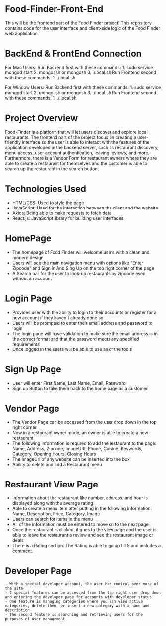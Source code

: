 # Food-Finder-Front-End
This will be the frontend part of the Food Finder project! This repository contains code for the user interface and client-side logic of the Food Finder web application.

# BackEnd & FrontEnd Connection
For Mac Users:
    Run Backend first with these commands:
        1. sudo service mongod start
        2. mongoash or mongosh
        3. ./local.sh
    Run Frontend second with these commands:
        1. ./local.sh

For Window Users:
    Run Backend first with these commands:
        1. sudo service mongod start
        2. mongoash or mongosh
        3. ./local.sh
    Run Frontend second with these commands:
        1. ./.local.sh

# Project Overview
Food-Finder is a platform that will let users discover and explore local restaurants. The frontend part of the project focus on creating a user-friendly interface so the user is able to interact with the features of the application developed in the backend server, such as restaurant discovery, menu access, user account authentication, leaving reviews, and more. Furthermore, there is a Vendor Form for restaurant owners where they are able to create a restaurant for themselves and the customer is able to search up the restaurant in the search button.

# Technologies Used
- HTML/CSS: Used to style the page
- JavaScript: Used for the interaction between the client and the website
- Axios: Being able to make requests to fetch data
- React.js: JavaScript library for building user interfaces

# HomePage
- The homepage of Food Finder will welcome users with a clean and modern design
- Users will see the main navigation menu with options like "Enter Zipcode" and Sign in And Sing Up on the top right corner of the page
- A Search bar for the user to look-up restaurants by zipcode even without an account


# Login Page
- Provides user with the ability to login to their accounts or register for a new account if they haven't already done so
- Users will be prompted to enter their email address and password to login
- The login page will have validation to make sure the email address is in the correct format and that the password meets any specified requirements
- Once logged in the users will be able to use all of the tools

# Sign Up Page
- User will enter First Name, Last Name, Email, Password
- Sign up Button to take them back to the home page as a customer

# Vendor Page
- The Vendor Page can be accessed from the user drop down in the top right corner
- Now in a restaurant owner mode, an owner is able to create a new restaurant 
- The following information is requred to add the restaurant to the page: Name, Address, Zipcode, ImageURl, Phone, Cuisine, Keywords, Category, Opening Hours, Closing Hours
- The ImageUrl of any website can be inserted into the box
- Ability to delete and add a Restaurant menu 

# Restaurant View Page
- Information about the restaurant like number, address, and hour is displayed along with the average rating
- Able to create a menu item after putting in the following information: Name, Description, Price, Category, Image
- Users can search for items in the menu 
- All of the information must be entered to move on to the next page
- Once the restaurant is clicked, it goes to the view page and the user is able to leave the restaurant a review and see the restaurant image or deals
- There is a Rating section. The Rating is able to go up till 5 and includes a comment.

# Developer Page
    - With a special developer account, the user has control over more of the site
    - 2 special features can be accessed from the top right user drop down and entering the developer page for accounts with developer status
    - One feature is managing categories where you can view active categories, delete them, or insert a new category with a name and description
    - The second feature is searching and retrieving users for the purposes of user management
